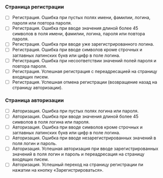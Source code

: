### Страница регистрации
- [ ] Регистрация. Ошибка при пустых полях имени, фамилии, логина, пароля или повтора пароля.
- [ ] Регистрация. Ошибка при вводе значения длиной более 45 символов в поля имени, фамилии, логина, пароля или повтора пароля.
- [ ] Регистрация. Ошибка при вводе уже зарегистрированного логина.
- [ ] Регистрация. Ошибка при вводе символов кроме строчных и заглавных латинских букв или цифр в поле логина.
- [ ] Регистрация. Ошибка при несоответствии значений полей пароля и повтора пароля.
- [ ] Регистрация. Успешная регистрация с переадресацией на страницу входящих писем.
- [ ] Регистрация. Успешная отмена регистрации (возвращение назад на страницу авторизации).

### Страница авторизации
- [ ] Авторизация. Ошибка при пустых полях логина или пароля.
- [ ] Авторизация. Ошибка при вводе значения длиной более 45 символов в поля логина или пароля.
- [ ] Авторизация. Ошибка при вводе символов кроме строчных и заглавных латинских букв или цифр в поле логина.
- [ ] Авторизация. Ошибка при вводе незарегистрированных значений в поля логин и пароль.
- [ ] Авторизация. Успешная авторизация при вводе зарегистрированных значений в поля логин и пароль и переадресация на страницу входящих писем.
- [ ] Авторизация. Успешный переход на страницу регистрации пи нажатии на кнопку «Зарегистрироваться».
